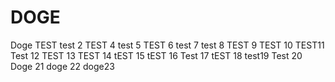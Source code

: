 # DOGE
Doge TEST
test 2
TEST 4
test 5
TEST 6
test 7
test 8
TEST 9
TEST 10
TEST11
Test 12
TEST 13
TEST 14
tEST 15
tEST 16
Test 17
tEST 18
test19
Test 20
Doge 21
doge 22
doge23

